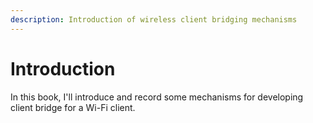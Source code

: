 ```yaml
---
description: Introduction of wireless client bridging mechanisms
---
```


# Introduction

In this book, I'll introduce and record some mechanisms for developing client bridge for a Wi-Fi client.

